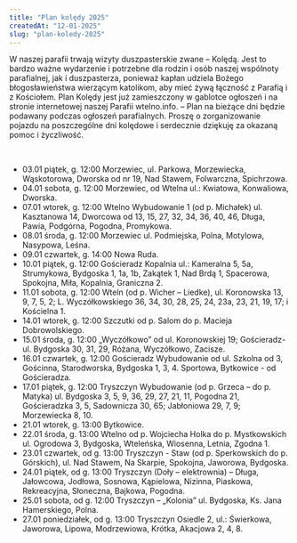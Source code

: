 ```yaml
---
title: "Plan kolędy 2025"
createdAt: "12-01-2025"
slug: "plan-koledy-2025"
---
```


W naszej parafii trwają wizyty duszpasterskie zwane – Kolędą. Jest to bardzo ważne wydarzenie i potrzebne dla rodzin i osób naszej wspólnoty parafialnej, jak i duszpasterza, ponieważ kapłan udziela Bożego błogosławieństwa wierzącym katolikom, aby mieć żywą łączność z Parafią i z Kościołem. Plan Kolędy jest już zamieszczony w gablotce ogłoszeń i na stronie internetowej naszej Parafii wtelno.info. – Plan na bieżące dni będzie podawany podczas ogłoszeń parafialnych. Proszę o zorganizowanie pojazdu na poszczególne dni kolędowe i serdecznie dziękuję za okazaną pomoc i życzliwość.

<br/>

- 03.01 piątek, g. 12:00 Morzewiec, ul. Parkowa, Morzewiecka, Wąskotorowa, Dworska od nr 19, Nad Stawem, Folwarczna, Spichrzowa.
- 04.01 sobota, g. 12:00 Morzewiec, od Wtelna ul.: Kwiatowa, Konwaliowa, Dworska.
- 07.01 wtorek, g. 12:00 Wtelno Wybudowanie 1 (od p. Michałek) ul. Kasztanowa 14, Dworcowa od 13, 15, 27, 32, 34, 36, 40, 46, Długa, Pawia, Podgórna, Pogodna, Promykowa.
- 08.01 środa, g. 12:00 Morzewiec ul. Podmiejska, Polna, Motylowa, Nasypowa, Leśna.
- 09.01 czwartek, g. 14:00 Nowa Ruda.
- 10.01 piątek, g. 12:00 Gościeradz Kopalnia ul.: Kameralna 5, 5a, Strumykowa, Bydgoska 1, 1a, 1b, Zakątek 1, Nad Brdą 1, Spacerowa, Spokojna, Miła, Kopalnia, Graniczna 2.
- 11.01 sobota, g. 12:00 Wteln (od p. Wicher – Liedke), ul. Koronowska 13, 9, 7, 5, 2; L. Wyczółkowskiego 36, 34, 30, 28, 25, 24, 23a, 23, 21, 19, 17; i Kościelna 1.
- 14.01 wtorek, g. 12:00 Szczutki od p. Salom do p. Macieja Dobrowolskiego.
- 15.01 środa, g. 12:00 „Wyczółkowo” od ul. Koronowskiej 19; Gościeradz- ul. Bydgoska 30, 31, 29, Różana, Wyczółkowo, Zacisze.
- 16.01 czwartek, g. 12:00 Gościeradz Wybudowanie od ul. Szkolna od 3, Gościnna, Starodworska, Bydgoska 1, 3, 4. Sportowa, Bytkowice - od Gościeradza.
- 17.01 piątek, g. 12:00 Tryszczyn Wybudowanie (od p. Grzeca – do p. Matyka) ul. Bydgoska 3, 5, 9, 36, 29, 27, 21, 11, Pogodna 21, Gościeradzka 3, 5, Sadownicza 30, 65; Jabłoniowa 29, 7, 9; Morzewiecka 8, 10.
- 21.01 wtorek, g. 13:00 Bytkowice.
- 22.01 środa, g. 13:00 Wtelno od p. Wojciecha Holka do p. Mystkowskich ul. Ogrodowa 3, Bydgoska, Wteleńska, Wiosenna, Letnia, Zgodna 1.
- 23.01 czwartek, od g. 13:00 Tryszczyn - Staw (od p. Sperkowskich do p. Górskich), ul. Nad Stawem, Na Skarpie, Spokojna, Jaworowa, Bydgoska.
- 24.01 piątek, od g. 13:00 Tryszczyn (Doły – elektrownia) – Długa, Jałowcowa, Jodłowa, Sosnowa, Kąpielowa, Nizinna, Piaskowa, Rekreacyjna, Słoneczna, Bajkowa, Pogodna.
- 25.01 sobota, od g. 12:00 Tryszczyn – „Kolonia” ul. Bydgoska, Ks. Jana Hamerskiego, Polna.
- 27.01 poniedziałek, od g. 13:00 Tryszczyn Osiedle 2, ul.: Świerkowa, Jaworowa, Lipowa, Modrzewiowa, Krótka, Akacjowa 2, 4, 8.
